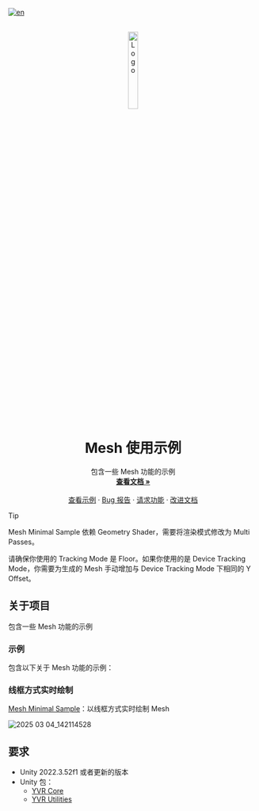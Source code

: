 [![en](https://img.shields.io/badge/lang-en-red.svg)](./README.md)

<!--
请先阅读此文档！！！！
将以下占位符替换为实际值：
    - {{PROJECT_REPO_URL}}: 项目仓库的URL
    - {{DocumentationURL}}: 项目文档的URL，尽可能使用docfx生成的GitHub Pages
    - {{BriefDescription}}: 项目简介
    - {SampleURL}: 示例项目的URL，对于包项目，应为示例仓库的URL。如果包项目有多个示例，请链接到“关于项目”部分的“示例”标题。
    - {BugIssueURL}: 报告错误问题的URL
      - 例如：https://github.com/PlayForDreamDevelopers/unity-template/issues/new?template=bug_report.yml
    - {FeatureIssueURL}: 请求功能问题的URL
      - 例如：https://github.com/PlayForDreamDevelopers/unity-template/issues/new?template=feature_request.yml
    - {DocumentationIssueURL}: 文档问题的URL
      - 例如：https://github.com/PlayForDreamDevelopers/unity-template/issues/new?template=documentation_update.yml
-->

<br />
<div align="center">
    <a href="{{PROJECT_REPO_URL}}">
        <img src="https://www.pfdm.cn/en/static/img/logo.2b1b07e.png" alt="Logo" width="20%">
    </a>
    <h1 align="center">Mesh 使用示例</h1>
    <p align="center">
        包含一些 Mesh 功能的示例
        <br />
        <a href="https://github.com/PlayForDreamDevelopers/SpatialMeshSample-Unity/blob/main/README.md"><strong>查看文档 »</strong></a>
        <br />
        <br />
        <a href="https://github.com/PlayForDreamDevelopers/SpatialMeshSample-Unity">查看示例</a>
        &middot;
        <a href="https://github.com/PlayForDreamDevelopers/SpatialMeshSample-Unity/issues/new?template=bug_report.yml">Bug 报告</a>
        &middot;
        <a href="https://github.com/PlayForDreamDevelopers/SpatialMeshSample-Unity/issues/new?template=feature_request.yml">请求功能</a>
        &middot;
        <a href="https://github.com/PlayForDreamDevelopers/SpatialMeshSample-Unity/issues/new?template=documentation_update.yml">改进文档</a>
    </p>

</div>

> [!tip]
> 
> Mesh Minimal Sample 依赖 Geometry Shader，需要将渲染模式修改为 Multi Passes。
>
> 请确保你使用的 Tracking Mode 是 Floor。如果你使用的是 Device Tracking Mode，你需要为生成的 Mesh 手动增加与 Device Tracking Mode 下相同的 Y Offset。

## 关于项目

包含一些 Mesh 功能的示例

### 示例

包含以下关于 Mesh 功能的示例：
<!-- 链接到第一个示例项目 -->
### 线框方式实时绘制
[Mesh Minimal Sample](https://github.com/PlayForDreamDevelopers/MeshSample-Unity/tree/main/Assets/MeshMinimalSample)：以线框方式实时绘制 Mesh

![2025 03 04_142114528](https://github.com/user-attachments/assets/26b63e4f-bb91-4e28-8406-f665c7bad031)
<!-- 链接到第二个示例项目 -->

## 要求

<!-- 项目要求：
    Unity版本，依赖的 Unity Package 等，如果 Unity Package 有 Mirror 仓库的话，需要链接到该仓库的地址。
-->
- Unity 2022.3.52f1 或者更新的版本
- Unity 包：
  - [YVR Core](https://github.com/PlayForDreamDevelopers/com.yvr.core-mirror)
  - [YVR Utilities](https://github.com/PlayForDreamDevelopers/com.yvr.Utilities-mirror)